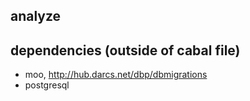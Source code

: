 ## analyze



## dependencies (outside of cabal file)
 - moo, http://hub.darcs.net/dbp/dbmigrations
 - postgresql
